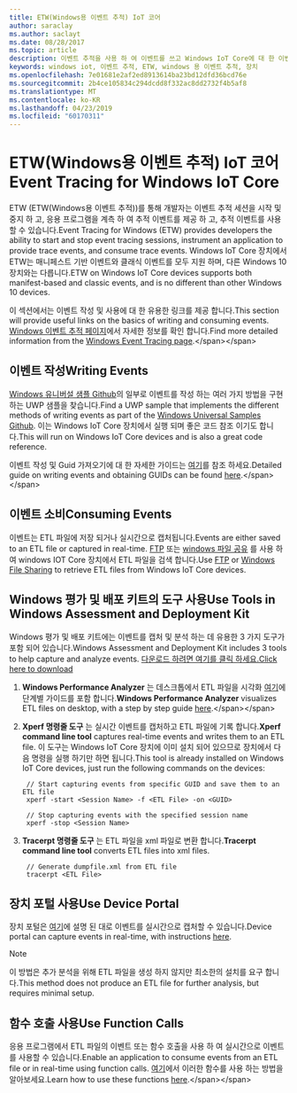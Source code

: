 ```yaml
---
title: ETW(Windows용 이벤트 추적) IoT 코어
author: saraclay
ms.author: saclayt
ms.date: 08/28/2017
ms.topic: article
description: 이벤트 추적을 사용 하 여 이벤트를 쓰고 Windows IoT Core에 대 한 이벤트를 사용 하는 방법을 알아봅니다.
keywords: windows iot, 이벤트 추적, ETW, windows 용 이벤트 추적, 장치
ms.openlocfilehash: 7e01681e2af2ed8913614ba23bd12dfd36bcd76e
ms.sourcegitcommit: 2b4ce105834c294dcdd8f332ac8dd2732f4b5af8
ms.translationtype: MT
ms.contentlocale: ko-KR
ms.lasthandoff: 04/23/2019
ms.locfileid: "60170311"
---
```

# <a name="event-tracing-for-windows-iot-core"></a><span data-ttu-id="a21bf-104">ETW(Windows용 이벤트 추적) IoT 코어</span><span class="sxs-lookup"><span data-stu-id="a21bf-104">Event Tracing for Windows IoT Core</span></span>

<span data-ttu-id="a21bf-105">ETW (ETW(Windows용 이벤트 추적))를 통해 개발자는 이벤트 추적 세션을 시작 및 중지 하 고, 응용 프로그램을 계측 하 여 추적 이벤트를 제공 하 고, 추적 이벤트를 사용할 수 있습니다.</span><span class="sxs-lookup"><span data-stu-id="a21bf-105">Event Tracing for Windows (ETW) provides developers the ability to start and stop event tracing sessions, instrument an application to provide trace events, and consume trace events.</span></span>
<span data-ttu-id="a21bf-106">Windows IoT Core 장치에서 ETW는 매니페스트 기반 이벤트와 클래식 이벤트를 모두 지원 하며, 다른 Windows 10 장치와는 다릅니다.</span><span class="sxs-lookup"><span data-stu-id="a21bf-106">ETW on Windows IoT Core devices supports both manifest-based and classic events, and is no different than other Windows 10 devices.</span></span>

<span data-ttu-id="a21bf-107">이 섹션에서는 이벤트 작성 및 사용에 대 한 유용한 링크를 제공 합니다.</span><span class="sxs-lookup"><span data-stu-id="a21bf-107">This section will provide useful links on the basics of writing and consuming events.</span></span> <span data-ttu-id="a21bf-108">[Windows 이벤트 추적 페이지](https://msdn.microsoft.com/library/windows/desktop/bb968803(v=vs.85).aspx)에서 자세한 정보를 확인 합니다.</span><span class="sxs-lookup"><span data-stu-id="a21bf-108">Find more detailed information from the [Windows Event Tracing page](https://msdn.microsoft.com/library/windows/desktop/bb968803(v=vs.85).aspx).</span></span>

## <a name="writing-events"></a><span data-ttu-id="a21bf-109">이벤트 작성</span><span class="sxs-lookup"><span data-stu-id="a21bf-109">Writing Events</span></span>

<span data-ttu-id="a21bf-110">[Windows 유니버설 샘플 Github](https://github.com/Microsoft/Windows-universal-samples/tree/master/Samples/Logging)의 일부로 이벤트를 작성 하는 여러 가지 방법을 구현 하는 UWP 샘플을 찾습니다.</span><span class="sxs-lookup"><span data-stu-id="a21bf-110">Find a UWP sample that implements the different methods of writing events as part of the [Windows Universal Samples Github](https://github.com/Microsoft/Windows-universal-samples/tree/master/Samples/Logging).</span></span>
<span data-ttu-id="a21bf-111">이는 Windows IoT Core 장치에서 실행 되며 좋은 코드 참조 이기도 합니다.</span><span class="sxs-lookup"><span data-stu-id="a21bf-111">This will run on Windows IoT Core devices and is also a great code reference.</span></span>

<span data-ttu-id="a21bf-112">이벤트 작성 및 Guid 가져오기에 대 한 자세한 가이드는 [여기](https://msdn.microsoft.com/library/windows/desktop/aa364161(v=vs.85).aspx)를 참조 하세요.</span><span class="sxs-lookup"><span data-stu-id="a21bf-112">Detailed guide on writing events and obtaining GUIDs can be found [here](https://msdn.microsoft.com/library/windows/desktop/aa364161(v=vs.85).aspx).</span></span>

## <a name="consuming-events"></a><span data-ttu-id="a21bf-113">이벤트 소비</span><span class="sxs-lookup"><span data-stu-id="a21bf-113">Consuming Events</span></span>

<span data-ttu-id="a21bf-114">이벤트는 ETL 파일에 저장 되거나 실시간으로 캡처됩니다.</span><span class="sxs-lookup"><span data-stu-id="a21bf-114">Events are either saved to an ETL file or captured in real-time.</span></span>
<span data-ttu-id="a21bf-115">[FTP](../connect-your-device/FTP.md) 또는 [windows 파일 공유](../manage-your-device/WindowsFileSharing.md) 를 사용 하 여 windows IOT Core 장치에서 ETL 파일을 검색 합니다.</span><span class="sxs-lookup"><span data-stu-id="a21bf-115">Use [FTP](../connect-your-device/FTP.md) or [Windows File Sharing](../manage-your-device/WindowsFileSharing.md) to retrieve ETL files from Windows IoT Core devices.</span></span>

## <a name="use-tools-in-windows-assessment-and-deployment-kit"></a><span data-ttu-id="a21bf-116">Windows 평가 및 배포 키트의 도구 사용</span><span class="sxs-lookup"><span data-stu-id="a21bf-116">Use Tools in Windows Assessment and Deployment Kit</span></span>

<span data-ttu-id="a21bf-117">Windows 평가 및 배포 키트에는 이벤트를 캡처 및 분석 하는 데 유용한 3 가지 도구가 포함 되어 있습니다.</span><span class="sxs-lookup"><span data-stu-id="a21bf-117">Windows Assessment and Deployment Kit includes 3 tools to help capture and analyze events.</span></span> [<span data-ttu-id="a21bf-118">다운로드 하려면 여기를 클릭 하세요.</span><span class="sxs-lookup"><span data-stu-id="a21bf-118">Click here to download</span></span>](http://go.microsoft.com/fwlink/p/?LinkId=526740)


1. <span data-ttu-id="a21bf-119">**Windows Performance Analyzer** 는 데스크톱에서 ETL 파일을 시각화 [여기](https://msdn.microsoft.com/library/windows/hardware/dn927319(v=vs.85).aspx)에 단계별 가이드를 포함 합니다.</span><span class="sxs-lookup"><span data-stu-id="a21bf-119">**Windows Performance Analyzer** visualizes ETL files on desktop, with a step by step guide [here](https://msdn.microsoft.com/library/windows/hardware/dn927319(v=vs.85).aspx).</span></span>

2. <span data-ttu-id="a21bf-120">**Xperf 명령줄 도구** 는 실시간 이벤트를 캡처하고 ETL 파일에 기록 합니다.</span><span class="sxs-lookup"><span data-stu-id="a21bf-120">**Xperf command line tool** captures real-time events and writes them to an ETL file.</span></span> <span data-ttu-id="a21bf-121">이 도구는 Windows IoT Core 장치에 이미 설치 되어 있으므로 장치에서 다음 명령을 실행 하기만 하면 됩니다.</span><span class="sxs-lookup"><span data-stu-id="a21bf-121">This tool is already installed on Windows IoT Core devices, just run the following commands on the devices:</span></span>

        // Start capturing events from specific GUID and save them to an ETL file
        xperf -start <Session Name> -f <ETL File> -on <GUID>

        // Stop capturing events with the specified session name
        xperf -stop <Session Name>


3. <span data-ttu-id="a21bf-122">**Tracerpt 명령줄 도구** 는 ETL 파일을 xml 파일로 변환 합니다.</span><span class="sxs-lookup"><span data-stu-id="a21bf-122">**Tracerpt command line tool** converts ETL files into xml files.</span></span>

        // Generate dumpfile.xml from ETL file
        tracerpt <ETL File>


## <a name="use-device-portal"></a><span data-ttu-id="a21bf-123">장치 포털 사용</span><span class="sxs-lookup"><span data-stu-id="a21bf-123">Use Device Portal</span></span>

<span data-ttu-id="a21bf-124">장치 포털은 [여기](https://msdn.microsoft.com/windows/uwp/debug-test-perf/device-portal)에 설명 된 대로 이벤트를 실시간으로 캡처할 수 있습니다.</span><span class="sxs-lookup"><span data-stu-id="a21bf-124">Device portal can capture events in real-time, with instructions [here](https://msdn.microsoft.com/windows/uwp/debug-test-perf/device-portal).</span></span>

> [!NOTE]
> <span data-ttu-id="a21bf-125">이 방법은 추가 분석을 위해 ETL 파일을 생성 하지 않지만 최소한의 설치를 요구 합니다.</span><span class="sxs-lookup"><span data-stu-id="a21bf-125">This method does not produce an ETL file for further analysis, but requires minimal setup.</span></span>

## <a name="use-function-calls"></a><span data-ttu-id="a21bf-126">함수 호출 사용</span><span class="sxs-lookup"><span data-stu-id="a21bf-126">Use Function Calls</span></span>

<span data-ttu-id="a21bf-127">응용 프로그램에서 ETL 파일의 이벤트 또는 함수 호출을 사용 하 여 실시간으로 이벤트를 사용할 수 있습니다.</span><span class="sxs-lookup"><span data-stu-id="a21bf-127">Enable an application to consume events from an ETL file or in real-time using function calls.</span></span>
<span data-ttu-id="a21bf-128">[여기](https://msdn.microsoft.com/library/windows/desktop/aa363692(v=vs.85).aspx)에서 이러한 함수를 사용 하는 방법을 알아보세요.</span><span class="sxs-lookup"><span data-stu-id="a21bf-128">Learn how to use these functions [here](https://msdn.microsoft.com/library/windows/desktop/aa363692(v=vs.85).aspx).</span></span>
